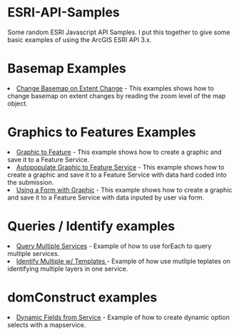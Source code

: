 # ESRI-API-Samples
Some random ESRI Javascript API Samples.  I put this together to give some basic examples of using the ArcGIS ESRI API 3.x.
# Basemap Examples
<li><a href="https://rezagis.github.io/ESRI-API-Samples/basemapChangeExtentZoom.html"> Change Basemap on Extent Change</a> - This examples shows how to change basemap 
on extent changes by reading the zoom level of the map object.</li>

# Graphics to Features Examples
<li><a href="https://rezagis.github.io/ESRI-API-Samples/graphicToFeature.html">Graphic to Feature</a> - This example shows how to create a graphic and save it to a Feature Service.</li>
<li><a href="https://rezagis.github.io/ESRI-API-Samples/autoPopulateGraphicToFeature.html">Autopopulate Graphic to Feature Service</a> - This example shows how to create a graphic and save it to a Feature Service with data
hard coded into the submission.</li>
<li><a href="https://rezagis.github.io/ESRI-API-Samples/formGraphicToFeature.html">Using a Form with Graphic</a> - This example shows how to create a graphic and save it to a Feature Service with data inputed by user via form.</li>

# Queries / Identify examples
<li><a href="https://rezagis.github.io/ESRI-API-Samples/queryMultipleServices.html">Query Multiple Services</a> - Example of how to use forEach to query multiple services.</li>
<li><a href="https://rezagis.github.io/ESRI-API-Samples/IdentifyMultipleTemplates.html">Identify Multiple w/ Templates </a> - Example of how use mutliple teplates on identifying multiple layers in one service.</li>

# domConstruct examples
<li><a href="https://rezagis.github.io/ESRI-API-Samples/domConstructFields.html">Dynamic Fields from Service</a> - Example of how to create dynamic option selects with a mapservice.</li>
